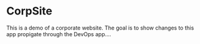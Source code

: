 # CorpSite

This is a demo of a corporate website.  The goal is to show changes to this app propigate through the DevOps app....
